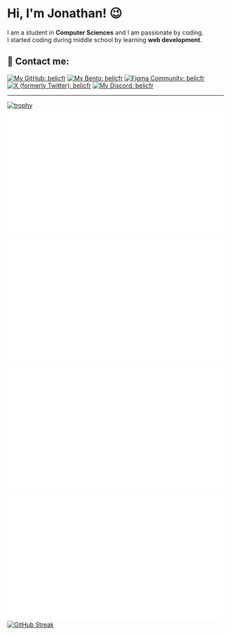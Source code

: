 # Hi, I'm Jonathan! 😉
I am a student in **Computer Sciences** and I am passionate by coding.\
I started coding during middle school by learning **web development**.

## 📱 Contact me:

[![My GitHub: belicfr](https://img.shields.io/badge/GitHub-black.svg?style=for-the-badge&logo=github&logoColor=white)](https://github.com/belicfr)
[![My Bento: belicfr](https://img.shields.io/badge/My_Bento-white.svg?style=for-the-badge&logo=bento&logoColor=black)](https://bento.me/belicfr)
[![Figma Community: belicfr](https://img.shields.io/badge/Figma_Community-black.svg?style=for-the-badge&logo=figma&logoColor=pink)](https://www.figma.com/@belicfr)\
[![X (formerly Twitter): belicfr](https://img.shields.io/badge/-black.svg?style=for-the-badge&logo=x&logoColor=white)](https://www.x.com/belicfr)
[![My Discord: belicfr](https://img.shields.io/badge/-%235562EB.svg?style=for-the-badge&logo=discord&logoColor=white)](https://discordapp.com/users/705544259742466091)

---------

[![trophy](https://github-profile-trophy.vercel.app/?username=belicfr)](https://github.com/ryo-ma/github-profile-trophy)
![](https://raw.githubusercontent.com/belicfr/github-stats/master/generated/overview.svg#gh-dark-mode-only)
![](https://raw.githubusercontent.com/belicfr/github-stats/master/generated/overview.svg#gh-light-mode-only)
![](https://raw.githubusercontent.com/belicfr/github-stats/master/generated/languages.svg#gh-dark-mode-only)
![](https://raw.githubusercontent.com/belicfr/github-stats/master/generated/languages.svg#gh-light-mode-only)
[![GitHub Streak](https://streak-stats.demolab.com?user=belicfr&theme=swift&hide_border=true)](https://git.io/streak-stats)
